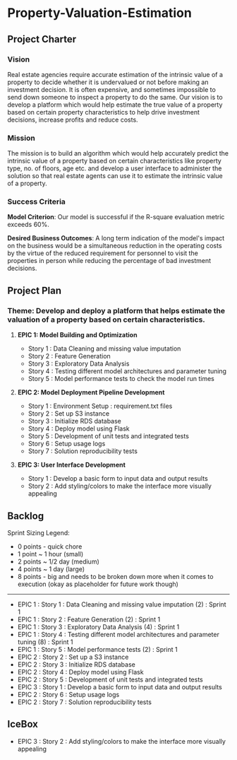 # Property-Valuation-Estimation

## Project Charter

### Vision
Real estate agencies require accurate estimation of the intrinsic value of a property to decide whether it is undervalued or not before making an investment decision. It is often expensive, and sometimes impossible to send down someone to inspect a property to do the same. Our vision is to develop a platform which would help estimate the true value of a property based on certain property characteristics to help drive investment decisions, increase profits and reduce costs.


### Mission
The mission is to build an algorithm which would help accurately predict the intrinsic value of a property based on certain characteristics like property type, no. of floors, age etc. and develop a user interface to administer the solution so that real estate agents can use it to estimate the intrinsic value of a property.

### Success Criteria

**Model Criterion**: Our model is successful if the R-square evaluation metric exceeds 60%. 

**Desired Business Outcomes**: A long term indication of the model's impact on the business would be a simultaneous reduction in the operating costs by the virtue of the reduced requirement for personnel to visit the properties in person while reducing the percentage of bad investment decisions.  

## Project Plan

### Theme: Develop and deploy a platform that helps estimate the valuation of a property based on certain characteristics. 

1. __EPIC 1: Model Building and Optimization__
    * Story 1 : Data Cleaning and missing value imputation
    * Story 2 : Feature Generation
    * Story 3 : Exploratory Data Analysis
    * Story 4 : Testing different model architectures and parameter tuning
    * Story 5 : Model performance tests to check the model run times
   
2. __EPIC 2: Model Deployment Pipeline Development__
    * Story 1 : Environment Setup : requirement.txt files
    * Story 2 : Set up S3 instance
    * Story 3 : Initialize RDS database
    * Story 4 : Deploy model using Flask
    * Story 5 : Development of unit tests and integrated tests
    * Story 6 : Setup usage logs
    * Story 7 : Solution reproducibility tests
    
3. __EPIC 3: User Interface Development__
    * Story 1 : Develop a basic form to input data and output results
    * Story 2 : Add styling/colors to make the interface more visually appealing  

## Backlog

Sprint Sizing Legend:

* 0 points - quick chore
* 1 point ~ 1 hour (small)
* 2 points ~ 1/2 day (medium)
* 4 points ~ 1 day (large)
* 8 points - big and needs to be broken down more when it comes to execution (okay as placeholder for future work though)
------------------
* EPIC 1 : Story 1 : Data Cleaning and missing value imputation (2) : Sprint 1
* EPIC 1 : Story 2 : Feature Generation (2) : Sprint 1
* EPIC 1 : Story 3 : Exploratory Data Analysis (4) : Sprint 1
* EPIC 1 : Story 4 : Testing different model architectures and parameter tuning (8) : Sprint 1
* EPIC 1 : Story 5 : Model performance tests (2) : Sprint 1
* EPIC 2 : Story 2 : Set up a S3 instance
* EPIC 2 : Story 3 : Initialize RDS database
* EPIC 2 : Story 4 : Deploy model using Flask
* EPIC 2 : Story 5 : Development of unit tests and integrated tests
* EPIC 3 : Story 1 : Develop a basic form to input data and output results
* EPIC 2 : Story 6 : Setup usage logs
* EPIC 2 : Story 7 : Solution reproducibility tests

## IceBox 
* EPIC 3 : Story 2 : Add styling/colors to make the interface more visually appealing


